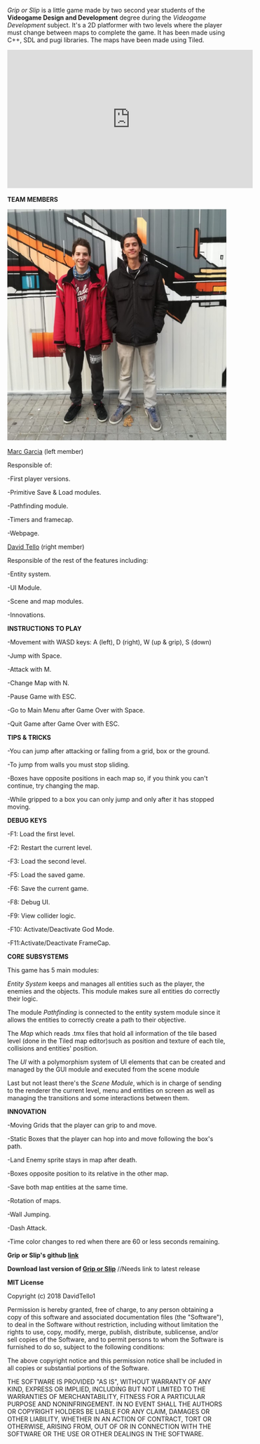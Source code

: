 *Grip or Slip* is a little game made by two second year students of the **Videogame Design and Development** degree during the *Videogame Development* subject. It's a 2D platformer with two levels where the player must change between maps to complete the game. It has been made using C++, SDL and pugi libraries. The maps have been made using Tiled.

<iframe width="560" height="315" src="https://www.youtube.com/embed/5kGt-fx4ABg" frameborder="0" allow="accelerometer; autoplay; encrypted-media; gyroscope; picture-in-picture" allowfullscreen></iframe>

**TEAM MEMBERS**

<img src="https://raw.githubusercontent.com/DavidTello1/Development/progress/griporslipteamphoto.png" width="500"/>

[Marc Garcia](https://github.com/marcgreig) (left member)

Responsible of:

-First player versions.

-Primitive Save & Load modules.

-Pathfinding module.

-Timers and framecap.

-Webpage.

[David Tello](https://github.com/DavidTello1) (right member)

Responsible of the rest of the features including:

-Entity system.

-UI Module.

-Scene and map modules.

-Innovations.

**INSTRUCTIONS TO PLAY**

-Movement with WASD keys: A (left), D (right), W (up & grip), S (down)

-Jump with Space.

-Attack with M.

-Change Map with N.

-Pause Game with ESC.

-Go to Main Menu after Game Over with Space.

-Quit Game after Game Over with ESC.

**TIPS & TRICKS**

-You can jump after attacking or falling from a grid, box or the ground.

-To jump from walls you must stop sliding.

-Boxes have opposite positions in each map so, if you think you can't continue, try changing the map.

-While gripped to a box you can only jump and only after it has stopped moving.

**DEBUG KEYS**

-F1: Load the first level.

-F2: Restart the current level.

-F3: Load the second level.

-F5: Load the saved game.

-F6: Save the current game.

-F8: Debug UI.

-F9: View collider logic.

-F10: Activate/Deactivate God Mode.

-F11:Activate/Deactivate FrameCap.

**CORE SUBSYSTEMS**

This game has 5 main modules:

*Entity System* keeps and manages all entities such as the player, the enemies and the objects. This module makes sure all entities do correctly their logic.

The module *Pathfinding* is connected to the entity system module since it allows the entities to correctly create a path to their objective.

The *Map* which reads .tmx files that hold all information of the tile based level (done in the Tiled map editor)such as position and texture of each tile, collisions and entities' position.

The *UI* with a polymorphism system of UI elements that can be created and managed by the GUI module and executed from the scene module

Last but not least there's the *Scene Module*, which is in charge of sending to the renderer the current level, menu and entities on screen as well as managing the transitions and some interactions between them.

**INNOVATION**

-Moving Grids that the player can grip to and move.

-Static Boxes that the player can hop into and move following the box's path.

-Land Enemy sprite stays in map after death.

-Boxes opposite position to its relative in the other map.

-Save both map entities at the same time.

-Rotation of maps.

-Wall Jumping.

-Dash Attack.

-Time color changes to red when there are 60 or less seconds remaining.

**Grip or Slip's github [link](https://github.com/DavidTello1/Development)**

**Download last version of [Grip or Slip]()** //Needs link to latest release

**MIT License**

Copyright (c) 2018 DavidTello1

Permission is hereby granted, free of charge, to any person obtaining a copy
of this software and associated documentation files (the "Software"), to deal
in the Software without restriction, including without limitation the rights
to use, copy, modify, merge, publish, distribute, sublicense, and/or sell
copies of the Software, and to permit persons to whom the Software is
furnished to do so, subject to the following conditions:

The above copyright notice and this permission notice shall be included in all
copies or substantial portions of the Software.

THE SOFTWARE IS PROVIDED "AS IS", WITHOUT WARRANTY OF ANY KIND, EXPRESS OR
IMPLIED, INCLUDING BUT NOT LIMITED TO THE WARRANTIES OF MERCHANTABILITY,
FITNESS FOR A PARTICULAR PURPOSE AND NONINFRINGEMENT. IN NO EVENT SHALL THE
AUTHORS OR COPYRIGHT HOLDERS BE LIABLE FOR ANY CLAIM, DAMAGES OR OTHER
LIABILITY, WHETHER IN AN ACTION OF CONTRACT, TORT OR OTHERWISE, ARISING FROM,
OUT OF OR IN CONNECTION WITH THE SOFTWARE OR THE USE OR OTHER DEALINGS IN THE
SOFTWARE.
